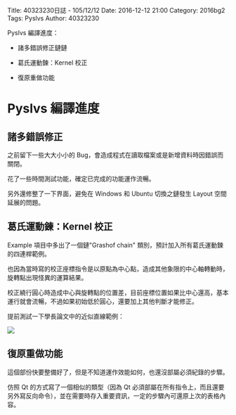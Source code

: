Title: 40323230日誌 - 105/12/12
Date: 2016-12-12 21:00
Category: 2016bg2
Tags: Pyslvs
Author: 40323230

Pyslvs 編譯進度：

* 諸多錯誤修正鏈鏈
* 葛氏運動鍊：Kernel 校正

* 復原重做功能

<!-- PELICAN_END_SUMMARY -->

Pyslvs 編譯進度
===

諸多錯誤修正
---

之前留下一些大大小小的 Bug，會造成程式在讀取檔案或是新增資料時因錯誤而關閉。

花了一些時間測試功能，確定已完成的功能運作流暢。

另外還修整了一下界面，避免在 Windows 和 Ubuntu 切換之鏈發生 Layout 空間延展的問題。

葛氏運動鍊：Kernel 校正
---

Example 項目中多出了一個鏈"Grashof chain" 類別，預計加入所有葛氏運動鍊的四連桿範例。

也因為當時寫的校正座標指令是以原點為中心點，造成其他象限的中心軸轉動時，旋轉點出現怪異的運算結果。

校正繞行圓心時造成中心與旋轉點的位置差，目前座標位置如果比中心還高，基本運行就會流暢，不過如果初始低於圓心，還要加上其他判斷才能修正。

提前測試一下學長論文中的近似直線範例：

![](https://raw.githubusercontent.com/coursemdetw/project_site_files/gh-pages/files/2016spring/g2/Python_solvespace/1212_01.png)

復原重做功能
---

這個部份快要整備好了，但是不知道運作效能如何，也還沒部屬必須紀錄的步驟。

仿照 Qt 的方式寫了一個相似的類型（因為 Qt 必須部屬在所有指令上，而且還要另外寫反向命令），並在需要時存入重要資訊，一定的步驟內可還原上次的表格內容。